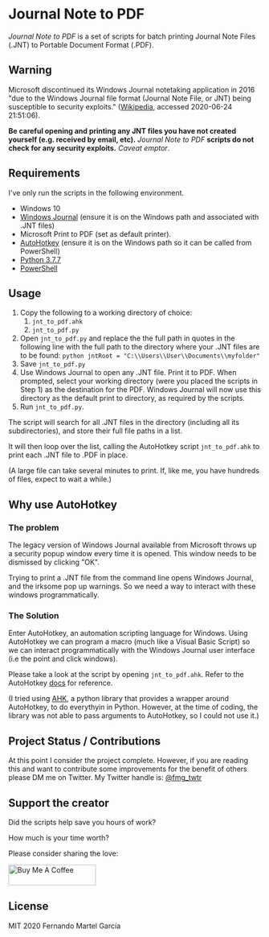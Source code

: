 # Journal Note to PDF

*Journal Note to PDF* is a set of scripts for batch printing Journal Note Files (.JNT) to Portable Document Format (.PDF).

## Warning

Microsoft discontinued its Windows Journal notetaking application in 2016 "due to the Windows Journal file format (Journal Note File, or JNT) being susceptible to security exploits." ([Wikipedia](https://en.wikipedia.org/wiki/Windows_Journal), accessed 2020-06-24 21:51:06).

**Be careful opening and printing any JNT files you have not created yourself (e.g. received by email, etc).**  *Journal Note to PDF* **scripts do not check for any security exploits.** _Caveat emptor_.

## Requirements

I've only run the scripts in the following environment.

- Windows 10
- [Windows Journal](https://www.microsoft.com/en-us/download/details.aspx?id=53003) (ensure it is on the Windows path and associated with .JNT files)
- Microsoft Print to PDF (set as default printer).
- [AutoHotkey](https://www.autohotkey.com/) (ensure it is on the Windows path so it can be called from PowerShell)
- [Python 3.7.7](https://www.python.org/downloads/release/python-377/)
- [PowerShell](https://docs.microsoft.com/en-us/powershell/scripting/overview?view=powershell-7)

## Usage

1. Copy the following to a working directory of choice:
   1. `jnt_to_pdf.ahk`
   2. `jnt_to_pdf.py`
2. Open `jnt_to_pdf.py` and replace the the full path in quotes in the following line with the full path to the directory where your .JNT files are to be found: `python
jntRoot = "C:\\Users\\User\\Documents\\myfolder"`
3. Save `jnt_to_pdf.py`
4. Use Windows Journal to open any .JNT file.  Print it to PDF.  When prompted, select your working directory (were you placed the scripts in Step 1) as the destination for the PDF. Windows Journal will now use this directory as the default print to directory, as required by the scripts.
5. Run `jnt_to_pdf.py`.

The script will search for all .JNT files in the directory (including all its subdirectories), and store their full file paths in a list.  

It will then loop over the list, calling the AutoHotkey script `jnt_to_pdf.ahk` to print each .JNT file to .PDF in place.

(A large file can take several minutes to print.  If, like me, you have hundreds of files, expect to wait a while.)

## Why use AutoHotkey

### The problem

The legacy version of Windows Journal available from Microsoft throws up a security popup window every time it is opened.  This window needs to be dismissed by clicking "OK".  

Trying to print a .JNT file from the command line opens Windows Journal, and the irksome pop up warnings.  So we need a way  to interact with these windows programmatically.

### The Solution

Enter AutoHotkey, an automation scripting language for Windows.  Using AutoHotkey we can program a macro (much like a Visual Basic Script) so we can interact programmatically with the Windows Journal user interface (i.e the point and click windows). 

Please take a look at the script by opening `jnt_to_pdf.ahk`.  Refer to the AutoHotkey [docs](https://www.autohotkey.com/docs/AutoHotkey.htm) for reference.

(I tried using [AHK](https://pypi.org/project/ahk/), a python library that provides a wrapper around AutoHotkey, to do everythyin in Python.  However, at the time of coding, the library was not able to pass arguments to AutoHotkey, so I could not use it.)

## Project Status / Contributions

At this point I consider  the project complete. However, if you are reading this and want to contribute some improvements for the benefit of others please DM me on Twitter.  My Twitter handle is: [@fmg_twtr](https://twitter.com/fmg_twtr?lang=en)

## Support the creator

Did the scripts help save you hours of work?

How much is your time worth?

Please consider sharing the love:

<a href="https://www.buymeacoffee.com/fernandomg" target="_blank"><img src="https://cdn.buymeacoffee.com/buttons/default-orange.png" alt="Buy Me A Coffee" height="41" width="174"></a>

## License

MIT 2020 Fernando Martel García